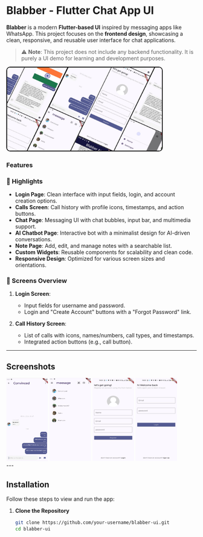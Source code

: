 # Blabber - Flutter Chat App UI  

**Blabber** is a modern **Flutter-based UI** inspired by messaging apps like WhatsApp. This project focuses on the **frontend design**, showcasing a clean, responsive, and reusable user interface for chat applications.  

> ⚠️ **Note**: This project does not include any backend functionality. It is purely a UI demo for learning and development purposes.
> 

<img src="WhatsApp Image 2025-06-26 at 14.43.17_9f344da7.jpg" alt="Login Screen" width="410" height="220" style="border: 2px solid black; border-radius: 10px;">

### Features  

### 🌟 Highlights  

- **Login Page**: Clean interface with input fields, login, and account creation options.  
- **Calls Screen**: Call history with profile icons, timestamps, and action buttons.  
- **Chat Page**: Messaging UI with chat bubbles, input bar, and multimedia support.  
- **AI Chatbot Page**: Interactive bot with a minimalist design for AI-driven conversations.  
- **Note Page**: Add, edit, and manage notes with a searchable list.  
- **Custom Widgets**: Reusable components for scalability and clean code.  
- **Responsive Design**: Optimized for various screen sizes and orientations.  


### 📱 Screens Overview  
1. **Login Screen**:  
   - Input fields for username and password.  
   - Login and "Create Account" buttons with a "Forgot Password" link.  

2. **Call History Screen**:  
   - List of calls with icons, names/numbers, call types, and timestamps.  
   - Integrated action buttons (e.g., call button).  

---

## Screenshots  
<div>
<img src="WhatsApp Image 2025-06-26 at 14.23.59_9c02929e.jpg " alt="alt Text" width="110" height="220">

<img src="WhatsApp Image 2025-06-26 at 14.18.05_752fe606.jpg" alt="alt Text" width="110" height="220">

<img src="WhatsApp Image 2025-06-26 at 13.22.15_e7fc7062.jpg" alt="alt Text" width="110" height="220">

<img src="WhatsApp Image 2025-06-26 at 13.22.15_fef471ff.jpg" alt="alt Text" width="110" height="220">




</div>
---

## Installation  

Follow these steps to view and run the app:  

1. **Clone the Repository**  
   ```bash
   git clone https://github.com/your-username/blabber-ui.git
   cd blabber-ui

